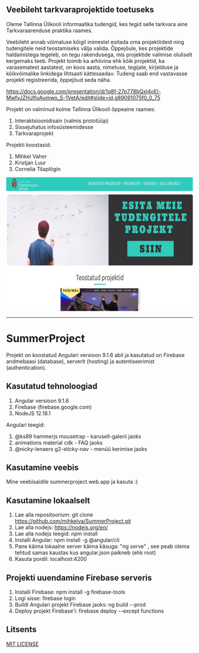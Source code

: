 ## Veebileht tarkvaraprojektide toetuseks

Oleme Tallinna Ülikooli informaatika tudengid, kes tegid selle tarkvara aine Tarkvaraarenduse praktika raames.

Veebileht annab võimaluse kõigil inimestel esitada oma projektiideid ning tudengitele neid teostamiseks välja valida. Õppejõule, kes projektide haldamistega tegeleb, on tegu rakendusega, mis projektide valimise oluliselt kergemaks teeb. Projekt toimib ka arhiivina ehk kõik projektid, ka varasematest aastatest, on koos aasta, nimetuse, tegijate, kirjelduse ja kõikvõimalike linkidega lihtsasti kättesaadav. Tudeng saab end vastavasse projekti registreerida, õppejõud seda näha.

https://docs.google.com/presentation/d/1q8f-27p778bQxI4oEl-MwfvJZHJIfuAumwo_S-1VetA/edit#slide=id.g89091075f0_0_75

Projekt on valminud kolme Tallinna Ülikooli õppeaine raames:
1. Interaktsioonidisain (valmis prototüüp)
2. Sissejuhatus infosüsteemidesse
3. Tarkvaraprojekt

Projekti koostasid:
1. Mihkel Vaher
2. Kristjan Luur
3. Cornelia Tšaplõgin


<img src="./pilt.JPG" alt="pilt" width="800" height="360">

----------------------------------------------------------------------------------------------------------------

# SummerProject

Projekt on koostatud Angulari versioon 9.1.6 abil ja kasutatud on Firebase andmebaasi (database), serverit (hosting) ja autentiseerimist (authentication).

## Kasutatud tehnoloogiad

1. Angular versioon 9.1.6
2. Firebase (firebase.google.com)
3. NodeJS 12.18.1

Angulari teegid:
1. @ks89 hammerjs mousetrap - karusell-galerii jaoks
2. animations material cdk - FAQ jaoks
3. @nicky-lenaers g2-sticky-nav - menüü kerimise jaoks

## Kasutamine veebis

Mine veebisaidile summerproject.web.app ja kasuta :)

## Kasutamine lokaalselt

1. Lae alla repositoorium: git clone https://github.com/mihkelva/SummerProject.git
2. Lae alla nodejs: https://nodejs.org/en/
3. Lae alla nodejs teegid: npm install
4. Installi Angular: npm install -g @angular/cli
5. Pane käima lokaalne server käima käsuga: "ng serve" , see peab olema tehtud samas kaustas kus angular.json paikneb (ehk root)
6. Kasuta pordil: localhost:4200

## Projekti uuendamine Firebase serveris

1. Installi Firebase: npm install -g firebase-tools
2. Logi sisse: firebase login
3. Buildi Angulari projekt Firebase jaoks: ng build --prod
4. Deploy projekt Firebase'i: firebase deploy --except functions

## Litsents

<a href="./LICENSE.txt">MIT LICENSE</a>
